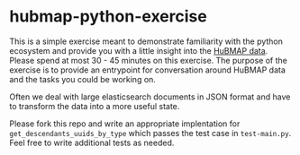 # hubmap-python-exercise

This is a simple exercise meant to demonstrate familiarity with the python ecosystem and provide you with a little insight into the [HuBMAP data](https://portal.hubmapconsortium.org/). Please spend at most 30 - 45 minutes on this exercise. The purpose of the exercise is to provide an entrypoint for conversation around HuBMAP data and the tasks you could be working on.

Often we deal with large elasticsearch documents in JSON format and have to transform the data into a more useful state.

Please fork this repo and write an appropriate implentation for `get_descendants_uuids_by_type` which passes the test case in `test-main.py`. Feel free to write additional tests as needed.
